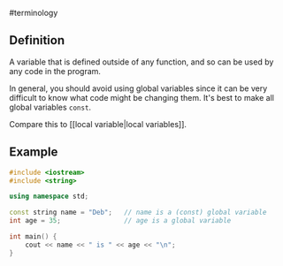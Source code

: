 #terminology

## Definition
A variable that is defined outside of any function, and so can be used by any code in the program.

In general, you should avoid using global variables since it can be very difficult to know what code might be changing them. It's best to make all global variables `const`. 

Compare this to [[local variable|local variables]].

## Example
```cpp
#include <iostream>
#include <string>

using namespace std;

const string name = "Deb";   // name is a (const) global variable
int age = 35;                // age is a global variable

int main() {
	cout << name << " is " << age << "\n";
}
```
